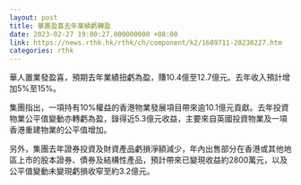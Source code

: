 ```yaml
---
layout: post
title: 華置盈喜去年業績虧轉盈
date: 2023-02-27 19:00:27.000000000 +08:00
link: https://news.rthk.hk/rthk/ch/component/k2/1689711-20230227.htm
categories: rthk
---
```


華人置業發盈喜，預期去年業績扭虧為盈，賺10.4億至12.7億元。去年收入預計增加5%至15%。

集團指出，一項持有10%權益的香港物業發展項目帶來逾10.1億元貢獻。去年投資物業公平值變動亦轉虧為盈，錄得近5.3億元收益，主要來自英國投資物業及一項香港重建物業的公平值增加。

另外，集團去年證券投資及財資產品虧損淨額減少，年內出售部分在香港或其他地區上市的股本證券、債券及結構性產品，預計帶來已變現收益約2800萬元，以及公平值變動未變現虧損收窄至約3.2億元。
